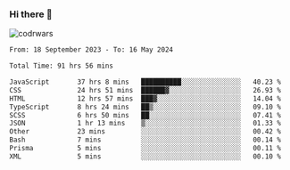 ### Hi there 👋


![codrwars](https://www.codewars.com/users/rsschool_c9af20f58c35c696/badges/micro) 

<!--START_SECTION:waka-->

```txt
From: 18 September 2023 - To: 16 May 2024

Total Time: 91 hrs 56 mins

JavaScript       37 hrs 8 mins   ██████████░░░░░░░░░░░░░░░   40.23 %
CSS              24 hrs 51 mins  ██████▓░░░░░░░░░░░░░░░░░░   26.93 %
HTML             12 hrs 57 mins  ███▓░░░░░░░░░░░░░░░░░░░░░   14.04 %
TypeScript       8 hrs 24 mins   ██▒░░░░░░░░░░░░░░░░░░░░░░   09.10 %
SCSS             6 hrs 50 mins   ██░░░░░░░░░░░░░░░░░░░░░░░   07.41 %
JSON             1 hr 13 mins    ▒░░░░░░░░░░░░░░░░░░░░░░░░   01.33 %
Other            23 mins         ░░░░░░░░░░░░░░░░░░░░░░░░░   00.42 %
Bash             7 mins          ░░░░░░░░░░░░░░░░░░░░░░░░░   00.14 %
Prisma           5 mins          ░░░░░░░░░░░░░░░░░░░░░░░░░   00.11 %
XML              5 mins          ░░░░░░░░░░░░░░░░░░░░░░░░░   00.10 %
```

<!--END_SECTION:waka-->
